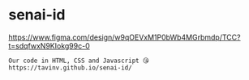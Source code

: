 # senai-id

https://www.figma.com/design/w9qOEVxM1P0bWb4MGrbmdp/TCC?t=sdqfwxN9KIokg99c-0

```
Our code in HTML, CSS and Javascript 😘
https://tavinv.github.io/senai-id/
